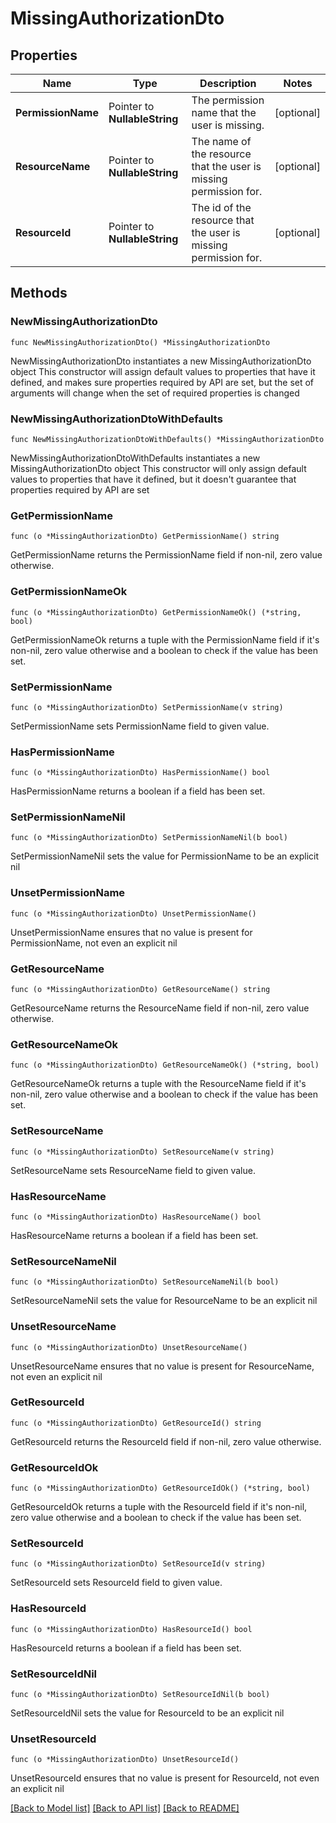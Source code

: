 # MissingAuthorizationDto

## Properties

Name | Type | Description | Notes
------------ | ------------- | ------------- | -------------
**PermissionName** | Pointer to **NullableString** | The permission name that the user is missing. | [optional] 
**ResourceName** | Pointer to **NullableString** | The name of the resource that the user is missing permission for. | [optional] 
**ResourceId** | Pointer to **NullableString** | The id of the resource that the user is missing permission for. | [optional] 

## Methods

### NewMissingAuthorizationDto

`func NewMissingAuthorizationDto() *MissingAuthorizationDto`

NewMissingAuthorizationDto instantiates a new MissingAuthorizationDto object
This constructor will assign default values to properties that have it defined,
and makes sure properties required by API are set, but the set of arguments
will change when the set of required properties is changed

### NewMissingAuthorizationDtoWithDefaults

`func NewMissingAuthorizationDtoWithDefaults() *MissingAuthorizationDto`

NewMissingAuthorizationDtoWithDefaults instantiates a new MissingAuthorizationDto object
This constructor will only assign default values to properties that have it defined,
but it doesn't guarantee that properties required by API are set

### GetPermissionName

`func (o *MissingAuthorizationDto) GetPermissionName() string`

GetPermissionName returns the PermissionName field if non-nil, zero value otherwise.

### GetPermissionNameOk

`func (o *MissingAuthorizationDto) GetPermissionNameOk() (*string, bool)`

GetPermissionNameOk returns a tuple with the PermissionName field if it's non-nil, zero value otherwise
and a boolean to check if the value has been set.

### SetPermissionName

`func (o *MissingAuthorizationDto) SetPermissionName(v string)`

SetPermissionName sets PermissionName field to given value.

### HasPermissionName

`func (o *MissingAuthorizationDto) HasPermissionName() bool`

HasPermissionName returns a boolean if a field has been set.

### SetPermissionNameNil

`func (o *MissingAuthorizationDto) SetPermissionNameNil(b bool)`

 SetPermissionNameNil sets the value for PermissionName to be an explicit nil

### UnsetPermissionName
`func (o *MissingAuthorizationDto) UnsetPermissionName()`

UnsetPermissionName ensures that no value is present for PermissionName, not even an explicit nil
### GetResourceName

`func (o *MissingAuthorizationDto) GetResourceName() string`

GetResourceName returns the ResourceName field if non-nil, zero value otherwise.

### GetResourceNameOk

`func (o *MissingAuthorizationDto) GetResourceNameOk() (*string, bool)`

GetResourceNameOk returns a tuple with the ResourceName field if it's non-nil, zero value otherwise
and a boolean to check if the value has been set.

### SetResourceName

`func (o *MissingAuthorizationDto) SetResourceName(v string)`

SetResourceName sets ResourceName field to given value.

### HasResourceName

`func (o *MissingAuthorizationDto) HasResourceName() bool`

HasResourceName returns a boolean if a field has been set.

### SetResourceNameNil

`func (o *MissingAuthorizationDto) SetResourceNameNil(b bool)`

 SetResourceNameNil sets the value for ResourceName to be an explicit nil

### UnsetResourceName
`func (o *MissingAuthorizationDto) UnsetResourceName()`

UnsetResourceName ensures that no value is present for ResourceName, not even an explicit nil
### GetResourceId

`func (o *MissingAuthorizationDto) GetResourceId() string`

GetResourceId returns the ResourceId field if non-nil, zero value otherwise.

### GetResourceIdOk

`func (o *MissingAuthorizationDto) GetResourceIdOk() (*string, bool)`

GetResourceIdOk returns a tuple with the ResourceId field if it's non-nil, zero value otherwise
and a boolean to check if the value has been set.

### SetResourceId

`func (o *MissingAuthorizationDto) SetResourceId(v string)`

SetResourceId sets ResourceId field to given value.

### HasResourceId

`func (o *MissingAuthorizationDto) HasResourceId() bool`

HasResourceId returns a boolean if a field has been set.

### SetResourceIdNil

`func (o *MissingAuthorizationDto) SetResourceIdNil(b bool)`

 SetResourceIdNil sets the value for ResourceId to be an explicit nil

### UnsetResourceId
`func (o *MissingAuthorizationDto) UnsetResourceId()`

UnsetResourceId ensures that no value is present for ResourceId, not even an explicit nil

[[Back to Model list]](../README.md#documentation-for-models) [[Back to API list]](../README.md#documentation-for-api-endpoints) [[Back to README]](../README.md)


